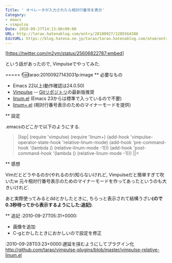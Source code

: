 ```yaml
---
Title: ' オペレータが入力されたら相対行番号を表示'
Category:
- emacs
- vimpulse
Date: 2010-09-27T14:13:06+09:00
URL: http://tarao.hatenablog.com/entry/20100927/1285564386
EditURL: https://blog.hatena.ne.jp/tarao/tarao.hatenablog.com/atom/entry/6653586347149236204
---
```


[https://twitter.com/m2ym/status/25606822787:embed]

という話があったので, Vimpulseでやってみた.

=====
f:id:tarao:20100927143031p:image
** 必要なもの

- Emacs 22以上(動作確認は24.0.50)
- <a href="http://www.emacswiki.org/emacs-es/Vimpulse">Vimpulse</a>
-- <a href="http://gitorious.org/vimpulse/vimpulse">Gitリポジトリ</a>の最新版推奨
- <a href="http://stud4.tuwien.ac.at/~e0225855/linum/linum.html">linum.el</a> (Emacs 23からは標準で入っているので不要)
- <a href="http://github.com/tarao/elisp/blob/master/linum%2B.el">linum+.el</a> (相対行番号表示のためのマイナーモードを提供)

** 設定

.emacsのどこかで以下のようにする.
>|lisp|
(require 'vimpulse)
(require 'linum+)
(add-hook 'vimpulse-operator-state-hook 'relative-linum-mode)
(add-hook 'pre-command-hook '(lambda () (relative-linum-mode -1)))
(add-hook 'post-command-hook '(lambda () (relative-linum-mode -1)))
||<

** 感想

Vimだとどうやるのか(やれるのか)知らないけれど, Vimpulseだと簡単すぎて吹いたw 元々相対行番号表示のためのマイナーモードを作ってあったというのも大きいけれど.

あと実際使ってみるとddとかしたときに, ちらっと表示されて結構うざい<b>(ので0.3秒待ってから表示するようにした:追記)</b>.

** 追記
:2010-09-27T05&#58;31+0000:<ul><li>画像を追加</li><li>C-gとかしたときにおかしいので設定を修正</li></ul>
:2010-09-28T03&#58;23+0000:遅延を挟むようにしてプラグイン化<br>http://github.com/tarao/vimpulse-plugins/blob/master/vimpulse-relative-linum.el
